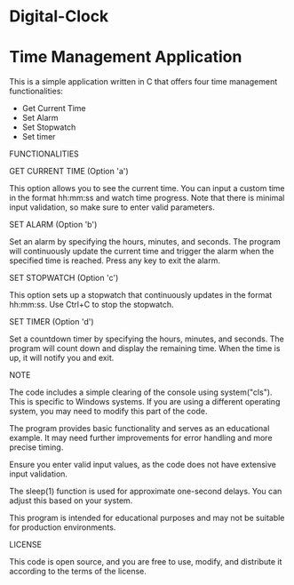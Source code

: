 # Digital-Clock
# Time Management  Application

This is a simple application written in C that offers four time management functionalities:

- Get Current Time
- Set Alarm
- Set Stopwatch
- Set timer
  
FUNCTIONALITIES

GET CURRENT TIME (Option 'a')

This option allows you to see the current time. You can input a custom time in the format hh:mm:ss and watch time progress. Note that there is minimal input validation, so make sure to enter valid parameters.

SET ALARM (Option 'b')

Set an alarm by specifying the hours, minutes, and seconds. The program will continuously update the current time and trigger the alarm when the specified time is reached. Press any key to exit the alarm.

SET STOPWATCH (Option 'c')

This option sets up a stopwatch that continuously updates in the format hh:mm:ss. Use Ctrl+C to stop the stopwatch.

SET TIMER (Option 'd')

Set a countdown timer by specifying the hours, minutes, and seconds. The program will count down and display the remaining time. When the time is up, it will notify you and exit.

NOTE

The code includes a simple clearing of the console using system("cls"). This is specific to Windows systems. If you are using a different operating system, you may need to modify this part of the code.

The program provides basic functionality and serves as an educational example. It may need further improvements for error handling and more precise timing.

Ensure you enter valid input values, as the code does not have extensive input validation.

The sleep(1) function is used for approximate one-second delays. You can adjust this based on your system.

This program is intended for educational purposes and may not be suitable for production environments.

LICENSE

This code is open source, and you are free to use, modify, and distribute it according to the terms of the license.
